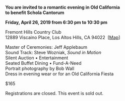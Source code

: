 <p style="font-weight:bold"><span style="display:inline-block">You are invited to a romantic evening</span> <span style="display:inline-block">in Old California</span> <span style="display:inline-block">to benefit Schola Cantorum</span></p>

<p style="font-weight:bold"><span style="display:inline-block">Friday, April 26, 2019</span> <span style="display:inline-block">from 6:30 pm to 10:30 pm</span></p>

Fremont Hills Country Club  
<span style="font-size:14px">12889 Viscaino Place, Los Altos Hills, CA 94022&nbsp;&nbsp;[<a href="https://www.google.com/maps/place/Fremont+Hills+Country+Club/@37.3767118,-122.1628322,14z/data=!4m5!3m4!1s0x808fb069fe170007:0x1f4c3ba1f465e704!8m2!3d37.3767114!4d-122.1453173" target="_blank">Map</a>]</span>

Master of Ceremonies: Jeff Applebaum  
Sound Track: Steve Wozniak, *Sound in Motion*  
Silent Auction • Entertainment  
Seated Buffet Dining • Fund-A-Need  
Portrait photography by Bob Wall  
<span style="display:inline-block">Dress in evening wear</span> <span style="display:inline-block">or for an Old California Fiesta</span>

$165

Registrations are closed.  This event is sold out.
